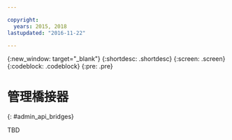 ```yaml
---

copyright:
  years: 2015, 2018
lastupdated: "2016-11-22"

---
```


{:new_window: target="_blank"}
{:shortdesc: .shortdesc}
{:screen: .screen}
{:codeblock: .codeblock}
{:pre: .pre}

# 管理橋接器
{: #admin_api_bridges}

TBD

<!-- begin STAGING ONLY -->

<!-- end STAGING ONLY -->

<!-- non-china -->



